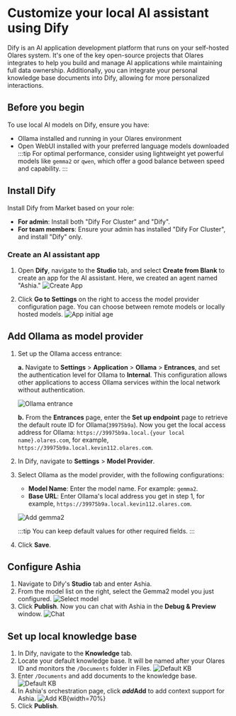# Customize your local AI assistant using Dify

Dify is an AI application development platform that runs on your self-hosted Olares system. It's one of the key open-source projects that Olares integrates to help you build and manage AI applications while maintaining full data ownership. Additionally, you can integrate your personal knowledge base documents into Dify, allowing for more personalized interactions.

## Before you begin
To use local AI models on Dify, ensure you have:
- Ollama installed and running in your Olares environment
- Open WebUI installed with your preferred language models downloaded
  :::tip
  For optimal performance, consider using lightweight yet powerful models like `gemma2` or `qwen`, which offer a good balance between speed and capability.
  :::

## Install Dify

Install Dify from Market based on your role:
* **For admin**: Install both "Dify For Cluster" and "Dify".
* **For team members**: Ensure your admin has installed "Dify For Cluster", and install "Dify" only.

### Create an AI assistant app

1. Open **Dify**, navigate to the **Studio** tab, and select **Create from Blank** to create an app for the AI assistant. Here, we created an agent named "Ashia."
   ![Create App](/images/manual/use-cases/dify-create-app.png#bordered)

2. Click **Go to Settings** on the right to access the model provider configuration page. You can choose between remote models or locally hosted models. 
   ![App initial age](/images/manual/use-cases/dify-app-init.png#bordered)

## Add Ollama as model provider

1. Set up the Ollama access entrance:
   
   **a.** Navigate to **Settings** > **Application** > **Ollama** > **Entrances**, and set the authentication level for Ollama to **Internal**. This configuration allows other applications to access Ollama services within the local network without authentication. 
    
    ![Ollama entrance](/images/manual/use-cases/dify-ollama-entrance.png#bordered)
   
   **b.** From the **Entrances** page, enter the **Set up endpoint** page to retrieve the default route ID for Ollama(`39975b9a`). Now you get the local access address for Ollama: `https://39975b9a.local.{your local name}.olares.com`, for example, `https://39975b9a.local.kevin112.olares.com`.

2. In Dify, navigate to **Settings** > **Model Provider**.
3. Select Ollama as the model provider, with the following configurations:
    - **Model Name**: Enter the model name. For example: `gemma2`.
    - **Base URL**: Enter Ollama's local address you get in step 1, for example, `https://39975b9a.local.kevin112.olares.com`.

     ![Add gemma2](/images/manual/use-cases/dify-add-gemma2.png#bordered)

      :::tip
      You can keep default values for other required fields.
      :::
4. Click **Save**.

## Configure Ashia

1. Navigate to Dify's **Studio** tab and enter Ashia.  
2. From the model list on the right, select the Gemma2 model you just configured.
  ![Select model](/images/manual/use-cases/dify-select-model.png#bordered)
3. Click **Publish**. Now you can chat with Ashia in the **Debug & Preview** window. 
   ![Chat](/images/manual/use-cases/dify-chat-with-ashia.png#bordered)

## Set up local knowledge base
1. In Dify, navigate to the **Knowledge** tab.
2. Locate your default knowledge base. It will be named after your Olares ID and monitors the `/Documents` folder in Files.
   ![Default KB](/images/manual/use-cases/dify-default-knowledge-base.png#bordered)
3. Enter `/Documents` and add documents to the knowledge base.
   ![Default KB](/images/manual/use-cases/dify-add-kb-file.png#bordered)
4. In Ashia's orchestration page, click **<i class="material-symbols-outlined">add</i>Add** to add context support for Ashia.
    ![Add KB](/images/manual/use-cases/dify-add-knowledge-base.png#bordered){width=70%}
5. Click **Publish**.
